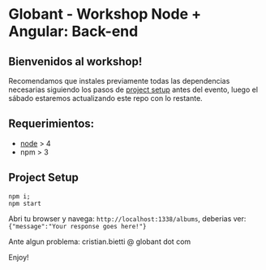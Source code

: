 # Globant - Workshop Node + Angular: Back-end

## Bienvenidos al workshop!

Recomendamos que instales previamente todas las dependencias necesarias siguiendo los pasos de [project setup](#project-setup) antes del evento, luego el sábado estaremos actualizando este repo con lo restante.

## Requerimientos:
* [node](https://nodejs.org/en/) > 4
* npm > 3

## Project Setup

```
npm i;
npm start
```

Abri tu browser y navega: `http://localhost:1338/albums`, deberias ver:
`{"message":"Your response goes here!"}`

Ante algun problema: cristian.bietti @ globant dot com

Enjoy!
